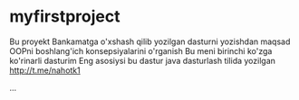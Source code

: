 # myfirstproject
Bu proyekt Bankamatga o'xshash qilib yozilgan
dasturni yozishdan maqsad OOPni boshlang'ich konsepsiyalarini o'rganish
Bu meni birinchi ko'zga ko'rinarli dasturim
Eng asosiysi bu dastur java dasturlash tilida yozilgan
http://t.me/nahotk1

...

